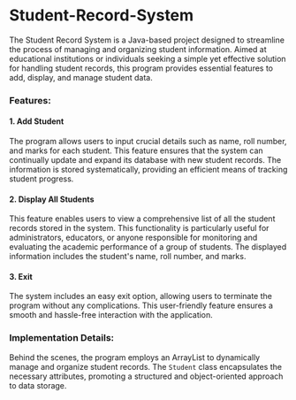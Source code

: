 # Student-Record-System
The Student Record System is a Java-based project designed to streamline the process of managing and organizing student information. Aimed at educational institutions or individuals seeking a simple yet effective solution for handling student records, this program provides essential features to add, display, and manage student data.

### Features:

#### 1. Add Student
The program allows users to input crucial details such as name, roll number, and marks for each student. This feature ensures that the system can continually update and expand its database with new student records. The information is stored systematically, providing an efficient means of tracking student progress.

#### 2. Display All Students
This feature enables users to view a comprehensive list of all the student records stored in the system. This functionality is particularly useful for administrators, educators, or anyone responsible for monitoring and evaluating the academic performance of a group of students. The displayed information includes the student's name, roll number, and marks.

#### 3. Exit
The system includes an easy exit option, allowing users to terminate the program without any complications. This user-friendly feature ensures a smooth and hassle-free interaction with the application.

### Implementation Details:

Behind the scenes, the program employs an ArrayList to dynamically manage and organize student records. The `Student` class encapsulates the necessary attributes, promoting a structured and object-oriented approach to data storage.
